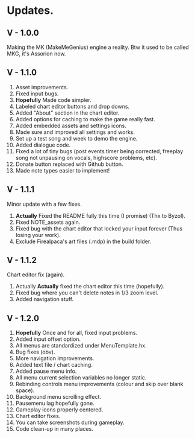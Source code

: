 # Updates.

## V - 1.0.0

Making the MK (MakeMeGenius) engine a reality.
Btw it used to be called MKG, it's Assorion now.

## V - 1.1.0

1. Asset improvements.
2. Fixed input bugs.
3. **Hopefully** Made code simpler.
4. Labeled chart editor buttons and drop downs.
5. Added "About" section in the chart editor.
6. Added options for caching to make the game really fast.
7. Added embedded assets and settings icons.
8. Made sure and improved all settings and works.
9. Set up a test song and week to demo the engine.
10. Added dialogue code.
11. Fixed a lot of tiny bugs (post events timer being corrected, freeplay song not unpausing on vocals, highscore problems, etc).
12. Donate button replaced with Github button.
13. Made note types easier to implement!

## V - 1.1.1

Minor update with a few fixes.

1. **Actually** Fixed the README fully this time (I promise) (Thx to Byzol).
2. Fixed NOTE_assets again.
3. Fixed bug with the chart editor that locked your input forever (Thus losing your work).
4. Exclude Firealpaca's art files (.mdp) in the build folder.

## V - 1.1.2

Chart editor fix (again).

1. Actually **Actually** fixed the chart editor this time (hopefully).
2. Fixed bug where you can't delete notes in 1/3 zoom level.
3. Added navigation stuff.

## V - 1.2.0

1. **Hopefully** Once and for all, fixed input problems.
2. Added input offset option.
3. All menus are standardized under MenuTemplate.hx.
4. Bug fixes (obv).
5. More navigation improvements.
6. Added text file / chart caching.
7. Added pause menu info.
8. All menu current selection variables no longer static.
9. Rebinding controls menu improvements (colour and skip over blank space).
10. Background menu scrolling effect.
11. Pausemenu lag hopefully gone.
12. Gameplay icons properly centered.
13. Chart editor fixes.
14. You can take screenshots during gameplay.
15. Code clean-up in many places.